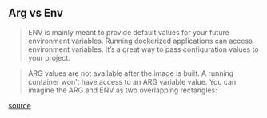 
## Arg vs Env

>ENV is mainly meant to provide default values for your future environment variables. Running dockerized applications can access environment variables. It’s a great way to pass configuration values to your project.

>ARG values are not available after the image is built. A running container won’t have access to an ARG variable value. You can imagine the ARG and ENV as two overlapping rectangles:

[source](https://vsupalov.com/docker-arg-vs-env/)